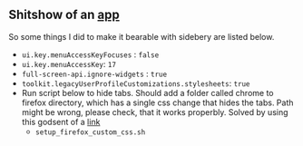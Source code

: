 ## Shitshow of an [app](firefox.com)

So some things I did to make it bearable with sidebery are listed below.

- `ui.key.menuAccessKeyFocuses` : `false`
- `ui.key.menuAccessKey`: `17`
- `full-screen-api.ignore-widgets` : `true`
- `toolkit.legacyUserProfileCustomizations.stylesheets`: `true`
- Run script below to hide tabs. Should add a folder called chrome to firefox directory, which has a single css change that hides the tabs. Path might be wrong, please check, that it works properbly. Solved by using this godsent of a [link](https://github.com/mbnuqw/sidebery/wiki/Firefox-Styles-Snippets-\(via-userChrome.css\)#completely-hide-tabs-strip)
    - `setup_firefox_custom_css.sh`


